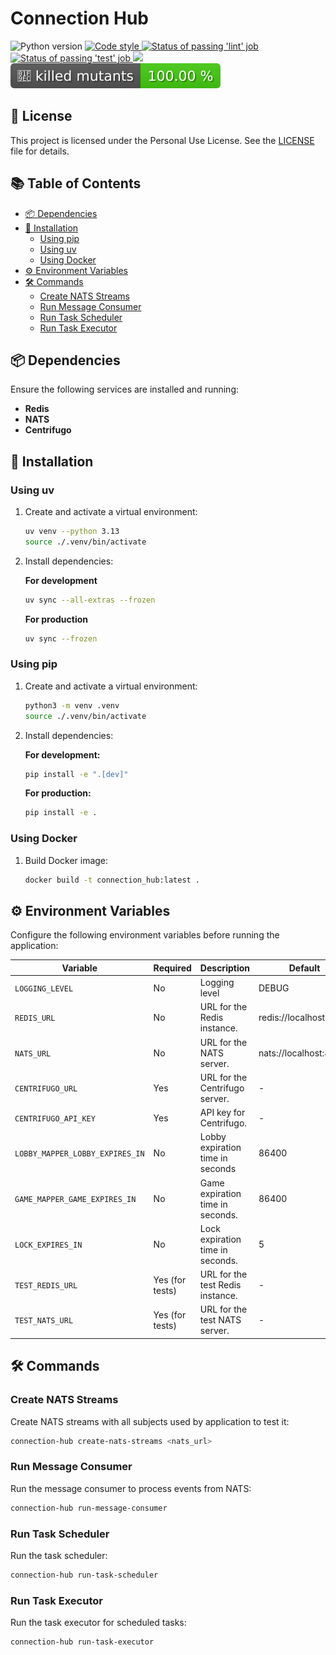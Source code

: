 # Connection Hub

<p align="left">
   <a>
      <img src="https://img.shields.io/badge/python-3.13-blue?logo=python" alt="Python version">
   </a>
   <a href="https://github.com/astral-sh/ruff" target="_blank">
      <img src="https://img.shields.io/badge/code_style-ruff-%236b00ff?logo=python" alt="Code style">
   </a>
   <a href="https://github.com/gaems12/connection-hub/actions/workflows/lint-and-test.yaml" target="_blank">
      <img src="https://img.shields.io/github/actions/workflow/status/gaems12/connection-hub/lint-and-test.yaml?label=lint&logo=github" alt="Status of passing 'lint' job">
   </a>
   <a href="https://github.com/gaems12/connection-hub/actions/workflows/lint-and-test.yaml" target="_blank">
      <img src="https://img.shields.io/github/actions/workflow/status/gaems12/connection-hub/lint-and-test.yaml?label=test&logo=github" alt="Status of passing 'test' job">
   </a>
   <a href="https://codecov.io/gh/gaems12/connection-hub" > 
      <img src="https://codecov.io/gh/gaems12/connection-hub/graph/badge.svg?token=4N8N3D3NES"/> 
   </a>
   <a href="https://github.com/gaems12/connect-four/actions/workflows/mutation-test.yaml" target="_blank">
      <img src="./assets/killed_mutants_badge.svg">
   </a>
</p>

## 📜 License
This project is licensed under the Personal Use License. See the [LICENSE](LICENSE) file for details.

## 📚 Table of Contents

- [📦 Dependencies](#-dependencies)
- [🚀 Installation](#-installation)
  - [Using pip](#using-pip)
  - [Using uv](#using-uv)
  - [Using Docker](#using-docker)
- [⚙️ Environment Variables](#%EF%B8%8F-environment-variables)
- [🛠️ Commands](#%EF%B8%8F-commands)
  - [Create NATS Streams](#create-nats-streams)
  - [Run Message Consumer](#run-message-consumer)
  - [Run Task Scheduler](#run-task-scheduler)
  - [Run Task Executor](#run-task-executor)

## 📦 Dependencies

Ensure the following services are installed and running:

- **Redis**
- **NATS**
- **Centrifugo**

## 🚀 Installation

### Using uv

1. Create and activate a virtual environment:
   ```bash
   uv venv --python 3.13
   source ./.venv/bin/activate
   ```

2. Install dependencies:

   **For development**
   ```bash
   uv sync --all-extras --frozen
   ```

   **For production**
   ```bash
   uv sync --frozen
   ```

### Using pip

1. Create and activate a virtual environment:
   ```bash
   python3 -m venv .venv
   source ./.venv/bin/activate
   ```

2. Install dependencies:

   **For development:**
   ```bash
   pip install -e ".[dev]"
   ```

   **For production:**
   ```bash
   pip install -e .
   ```

### Using Docker

1. Build Docker image:

   ```bash
   docker build -t connection_hub:latest .
   ```

## ⚙️ Environment Variables

Configure the following environment variables before running the application:

<div align="center">

| Variable                        | Required        | Description                      | Default
|---------------------------------|-----------------|----------------------------------|-----------------------
| `LOGGING_LEVEL`                 | No              | Logging level                    | DEBUG
| `REDIS_URL`                     | No              | URL for the Redis instance.      | redis://localhost:6379
| `NATS_URL`                      | No              | URL for the NATS server.         | nats://localhost:4222)
| `CENTRIFUGO_URL`                | Yes             | URL for the Centrifugo server.   | -
| `CENTRIFUGO_API_KEY`            | Yes             | API key for Centrifugo.          | -
| `LOBBY_MAPPER_LOBBY_EXPIRES_IN` | No              | Lobby expiration time in seconds | 86400
| `GAME_MAPPER_GAME_EXPIRES_IN`   | No              | Game expiration time in seconds. | 86400
| `LOCK_EXPIRES_IN`               | No              | Lock expiration time in seconds. | 5
| `TEST_REDIS_URL`                | Yes (for tests) | URL for the test Redis instance. | -
| `TEST_NATS_URL`                 | Yes (for tests) | URL for the test NATS server.    | -

</div>

## 🛠️ Commands

### Create NATS Streams

Create NATS streams with all subjects used by application to test it:
```bash
connection-hub create-nats-streams <nats_url>
```

### Run Message Consumer

Run the message consumer to process events from NATS:
```bash
connection-hub run-message-consumer
```

### Run Task Scheduler

Run the task scheduler:
```bash
connection-hub run-task-scheduler
```

### Run Task Executor

Run the task executor for scheduled tasks:
```bash
connection-hub run-task-executor
```
